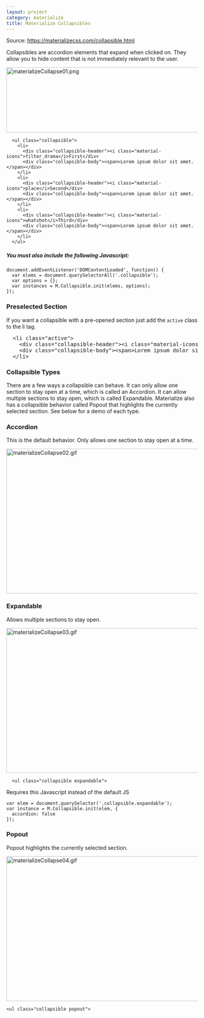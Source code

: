 ```yaml
---
layout: project
category: materialize
title: Materialize Collapsibles
---
```

<p>Source: <a href="https://materializecss.com/collapsible.html">https://materializecss.com/collapsible.html</a></p>
<p><span>Collapsibles are accordion elements that expand when clicked on. They allow you to hide content that is not immediately relevant to the user.</span></p>
<p><span><img src="/wdarchive/materialize/images/materializeCollapse01.png" alt="materializeCollapse01.png" width="600" height="171" data-api-endpoint="https://hilliard.instructure.com/api/v1/courses/31582/files/12153667" data-api-returntype="File"></span></p>
<pre class=" language-markup"><code class=" language-markup"><span class="token tag"><span class="token punctuation">  &lt;</span>ul <span class="token attr-name">class</span><span class="token attr-value"><span class="token punctuation">=</span><span class="token punctuation">"</span>collapsible<span class="token punctuation">"</span></span><span class="token punctuation">&gt;</span></span>
    <span class="token tag"><span class="token punctuation">&lt;</span>li<span class="token punctuation">&gt;</span></span>
      <span class="token tag"><span class="token punctuation">&lt;</span>div <span class="token attr-name">class</span><span class="token attr-value"><span class="token punctuation">=</span><span class="token punctuation">"</span>collapsible-header<span class="token punctuation">"</span></span><span class="token punctuation">&gt;</span></span><span class="token tag"><span class="token punctuation">&lt;</span>i <span class="token attr-name">class</span><span class="token attr-value"><span class="token punctuation">=</span><span class="token punctuation">"</span>material-icons<span class="token punctuation">"</span></span><span class="token punctuation">&gt;</span></span>filter_drama<span class="token tag"><span class="token punctuation">&lt;/</span>i<span class="token punctuation">&gt;</span></span>First<span class="token tag"><span class="token punctuation">&lt;/</span>div<span class="token punctuation">&gt;</span></span>
      <span class="token tag"><span class="token punctuation">&lt;</span>div <span class="token attr-name">class</span><span class="token attr-value"><span class="token punctuation">=</span><span class="token punctuation">"</span>collapsible-body<span class="token punctuation">"</span></span><span class="token punctuation">&gt;</span></span><span class="token tag"><span class="token punctuation">&lt;</span>span<span class="token punctuation">&gt;</span></span>Lorem ipsum dolor sit amet.<span class="token tag"><span class="token punctuation">&lt;/</span>span<span class="token punctuation">&gt;</span></span><span class="token tag"><span class="token punctuation">&lt;/</span>div<span class="token punctuation">&gt;</span></span>
    <span class="token tag"><span class="token punctuation">&lt;/</span>li<span class="token punctuation">&gt;</span></span>
    <span class="token tag"><span class="token punctuation">&lt;</span>li<span class="token punctuation">&gt;</span></span>
      <span class="token tag"><span class="token punctuation">&lt;</span>div <span class="token attr-name">class</span><span class="token attr-value"><span class="token punctuation">=</span><span class="token punctuation">"</span>collapsible-header<span class="token punctuation">"</span></span><span class="token punctuation">&gt;</span></span><span class="token tag"><span class="token punctuation">&lt;</span>i <span class="token attr-name">class</span><span class="token attr-value"><span class="token punctuation">=</span><span class="token punctuation">"</span>material-icons<span class="token punctuation">"</span></span><span class="token punctuation">&gt;</span></span>place<span class="token tag"><span class="token punctuation">&lt;/</span>i<span class="token punctuation">&gt;</span></span>Second<span class="token tag"><span class="token punctuation">&lt;/</span>div<span class="token punctuation">&gt;</span></span>
      <span class="token tag"><span class="token punctuation">&lt;</span>div <span class="token attr-name">class</span><span class="token attr-value"><span class="token punctuation">=</span><span class="token punctuation">"</span>collapsible-body<span class="token punctuation">"</span></span><span class="token punctuation">&gt;</span></span><span class="token tag"><span class="token punctuation">&lt;</span>span<span class="token punctuation">&gt;</span></span>Lorem ipsum dolor sit amet.<span class="token tag"><span class="token punctuation">&lt;/</span>span<span class="token punctuation">&gt;</span></span><span class="token tag"><span class="token punctuation">&lt;/</span>div<span class="token punctuation">&gt;</span></span>
    <span class="token tag"><span class="token punctuation">&lt;/</span>li<span class="token punctuation">&gt;</span></span>
    <span class="token tag"><span class="token punctuation">&lt;</span>li<span class="token punctuation">&gt;</span></span>
      <span class="token tag"><span class="token punctuation">&lt;</span>div <span class="token attr-name">class</span><span class="token attr-value"><span class="token punctuation">=</span><span class="token punctuation">"</span>collapsible-header<span class="token punctuation">"</span></span><span class="token punctuation">&gt;</span></span><span class="token tag"><span class="token punctuation">&lt;</span>i <span class="token attr-name">class</span><span class="token attr-value"><span class="token punctuation">=</span><span class="token punctuation">"</span>material-icons<span class="token punctuation">"</span></span><span class="token punctuation">&gt;</span></span>whatshot<span class="token tag"><span class="token punctuation">&lt;/</span>i<span class="token punctuation">&gt;</span></span>Third<span class="token tag"><span class="token punctuation">&lt;/</span>div<span class="token punctuation">&gt;</span></span>
      <span class="token tag"><span class="token punctuation">&lt;</span>div <span class="token attr-name">class</span><span class="token attr-value"><span class="token punctuation">=</span><span class="token punctuation">"</span>collapsible-body<span class="token punctuation">"</span></span><span class="token punctuation">&gt;</span></span><span class="token tag"><span class="token punctuation">&lt;</span>span<span class="token punctuation">&gt;</span></span>Lorem ipsum dolor sit amet.<span class="token tag"><span class="token punctuation">&lt;/</span>span<span class="token punctuation">&gt;</span></span><span class="token tag"><span class="token punctuation">&lt;/</span>div<span class="token punctuation">&gt;</span></span>
    <span class="token tag"><span class="token punctuation">&lt;/</span>li<span class="token punctuation">&gt;</span></span>
  <span class="token tag"><span class="token punctuation">&lt;/</span>ul<span class="token punctuation">&gt;</span></span></code></pre>
<h5>You must also include the following Javascript:</h5>
<pre class=" language-javascript"><code class=" language-javascript"><span class="token punctuation">document.addEventListener('DOMContentLoaded', function() {<br>  var elems = document.querySelectorAll('.collapsible'); <br>  var options = {};<br>  var instances = M.Collapsible.init(elems, options);<br>});</span></code></pre>
<h3>Preselected Section</h3>
<p><span>If you want a collapsible with a pre-opened section just add the <code class=" language-markup">active</code> class to the li tag.</span></p>
<pre>  &lt;li class="active"&gt;<br>    &lt;div class="collapsible-header"&gt;&lt;i class="material-icons"&gt;place&lt;/i&gt;Second&lt;/div&gt;<br>    &lt;div class="collapsible-body"&gt;&lt;span&gt;Lorem ipsum dolor sit amet.&lt;/span&gt;&lt;/div&gt;<br>  &lt;/li&gt;</pre>
<h3><span>Collapsible Types</span></h3>
<p><span>There are a few ways a collapsible can behave. It can only allow one section to stay open at a time, which is called an Accordion. It can allow multiple sections to stay open, which is called Expandable. Materialize also has a collapsible behavior called Popout that highlights the currently selected section. See below for a demo of each type.</span></p>
<h3 class="light">Accordion</h3>
<p>This is the default behavior. Only allows one section to stay open at a time.</p>
<p><img src="/wdarchive/materialize/images/materializeCollapse02.gif" alt="materializeCollapse02.gif" width="600" height="380" data-api-endpoint="https://hilliard.instructure.com/api/v1/courses/31582/files/12154157" data-api-returntype="File"></p>
<h3>Expandable</h3>
<p><span>Allows multiple sections to stay open. </span></p>
<p><span><img src="/wdarchive/materialize/images/materializeCollapse03.gif" alt="materializeCollapse03.gif" width="600" height="380" data-api-endpoint="https://hilliard.instructure.com/api/v1/courses/31582/files/12154171" data-api-returntype="File"></span></p>
<pre class=" language-markup"><code class=" language-markup">  <span class="token tag"><span class="token punctuation">&lt;</span>ul <span class="token attr-name">class</span><span class="token attr-value"><span class="token punctuation">=</span><span class="token punctuation">"</span>collapsible expandable<span class="token punctuation">"</span></span><span class="token punctuation">&gt;</span></span>
</code></pre>
<p>Requires this Javascript instead of the default JS</p>
<pre class=" language-javascript"><code class=" language-javascript"><span class="token keyword">var</span> elem <span class="token operator">=</span> document<span class="token punctuation">.</span><span class="token function">querySelector</span><span class="token punctuation">(</span><span class="token string">'.collapsible.expandable'</span><span class="token punctuation">)</span><span class="token punctuation">;</span>
<span class="token keyword">var</span> instance <span class="token operator">=</span> M<span class="token punctuation">.</span>Collapsible<span class="token punctuation">.</span><span class="token function">init</span><span class="token punctuation">(</span>elem<span class="token punctuation">,</span> <span class="token punctuation">{</span>
  accordion<span class="token punctuation">:</span> <span class="token keyword">false</span>
<span class="token punctuation">}</span><span class="token punctuation">)</span><span class="token punctuation">;</span></code></pre>
<h3><span>Popout</span></h3>
<p><span>Popout highlights the currently selected section.</span></p>
<p><span><img src="/wdarchive/materialize/images/materializeCollapse04.gif" alt="materializeCollapse04.gif" width="600" height="380" data-api-endpoint="https://hilliard.instructure.com/api/v1/courses/31582/files/12154180" data-api-returntype="File"></span></p>
<pre class=" language-markup"><code class=" language-markup"><span class="token tag"><span class="token punctuation">&lt;</span>ul <span class="token attr-name">class</span><span class="token attr-value"><span class="token punctuation">=</span><span class="token punctuation">"</span>collapsible popout<span class="token punctuation">"</span></span><span class="token punctuation">&gt;</span></span></code></pre>
